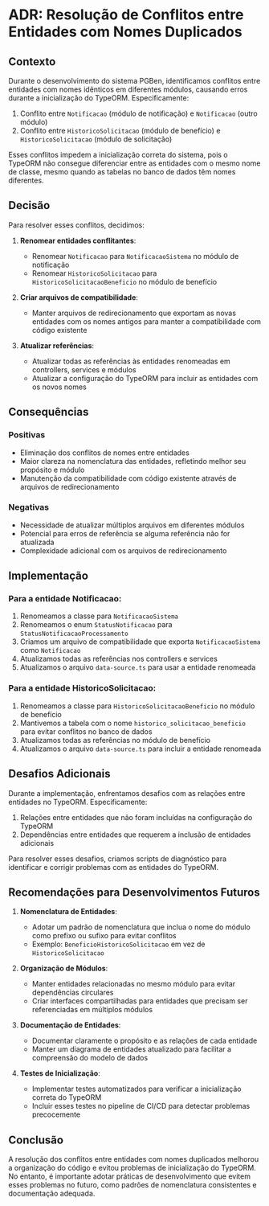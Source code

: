 # ADR: Resolução de Conflitos entre Entidades com Nomes Duplicados

## Contexto

Durante o desenvolvimento do sistema PGBen, identificamos conflitos entre entidades com nomes idênticos em diferentes módulos, causando erros durante a inicialização do TypeORM. Especificamente:

1. Conflito entre `Notificacao` (módulo de notificação) e `Notificacao` (outro módulo)
2. Conflito entre `HistoricoSolicitacao` (módulo de benefício) e `HistoricoSolicitacao` (módulo de solicitação)

Esses conflitos impedem a inicialização correta do sistema, pois o TypeORM não consegue diferenciar entre as entidades com o mesmo nome de classe, mesmo quando as tabelas no banco de dados têm nomes diferentes.

## Decisão

Para resolver esses conflitos, decidimos:

1. **Renomear entidades conflitantes**: 
   - Renomear `Notificacao` para `NotificacaoSistema` no módulo de notificação
   - Renomear `HistoricoSolicitacao` para `HistoricoSolicitacaoBeneficio` no módulo de benefício

2. **Criar arquivos de compatibilidade**:
   - Manter arquivos de redirecionamento que exportam as novas entidades com os nomes antigos para manter a compatibilidade com código existente

3. **Atualizar referências**:
   - Atualizar todas as referências às entidades renomeadas em controllers, services e módulos
   - Atualizar a configuração do TypeORM para incluir as entidades com os novos nomes

## Consequências

### Positivas
- Eliminação dos conflitos de nomes entre entidades
- Maior clareza na nomenclatura das entidades, refletindo melhor seu propósito e módulo
- Manutenção da compatibilidade com código existente através de arquivos de redirecionamento

### Negativas
- Necessidade de atualizar múltiplos arquivos em diferentes módulos
- Potencial para erros de referência se alguma referência não for atualizada
- Complexidade adicional com os arquivos de redirecionamento

## Implementação

### Para a entidade Notificacao:
1. Renomeamos a classe para `NotificacaoSistema`
2. Renomeamos o enum `StatusNotificacao` para `StatusNotificacaoProcessamento`
3. Criamos um arquivo de compatibilidade que exporta `NotificacaoSistema` como `Notificacao`
4. Atualizamos todas as referências nos controllers e services
5. Atualizamos o arquivo `data-source.ts` para usar a entidade renomeada

### Para a entidade HistoricoSolicitacao:
1. Renomeamos a classe para `HistoricoSolicitacaoBeneficio` no módulo de benefício
2. Mantivemos a tabela com o nome `historico_solicitacao_beneficio` para evitar conflitos no banco de dados
3. Atualizamos todas as referências no módulo de benefício
4. Atualizamos o arquivo `data-source.ts` para incluir a entidade renomeada

## Desafios Adicionais

Durante a implementação, enfrentamos desafios com as relações entre entidades no TypeORM. Especificamente:

1. Relações entre entidades que não foram incluídas na configuração do TypeORM
2. Dependências entre entidades que requerem a inclusão de entidades adicionais

Para resolver esses desafios, criamos scripts de diagnóstico para identificar e corrigir problemas com as entidades do TypeORM.

## Recomendações para Desenvolvimentos Futuros

1. **Nomenclatura de Entidades**:
   - Adotar um padrão de nomenclatura que inclua o nome do módulo como prefixo ou sufixo para evitar conflitos
   - Exemplo: `BeneficioHistoricoSolicitacao` em vez de `HistoricoSolicitacao`

2. **Organização de Módulos**:
   - Manter entidades relacionadas no mesmo módulo para evitar dependências circulares
   - Criar interfaces compartilhadas para entidades que precisam ser referenciadas em múltiplos módulos

3. **Documentação de Entidades**:
   - Documentar claramente o propósito e as relações de cada entidade
   - Manter um diagrama de entidades atualizado para facilitar a compreensão do modelo de dados

4. **Testes de Inicialização**:
   - Implementar testes automatizados para verificar a inicialização correta do TypeORM
   - Incluir esses testes no pipeline de CI/CD para detectar problemas precocemente

## Conclusão

A resolução dos conflitos entre entidades com nomes duplicados melhorou a organização do código e evitou problemas de inicialização do TypeORM. No entanto, é importante adotar práticas de desenvolvimento que evitem esses problemas no futuro, como padrões de nomenclatura consistentes e documentação adequada.
